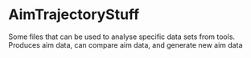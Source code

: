 # AimTrajectoryStuff
Some files that can be used to analyse specific data sets from tools. Produces aim data, can compare aim data, and generate new aim data
